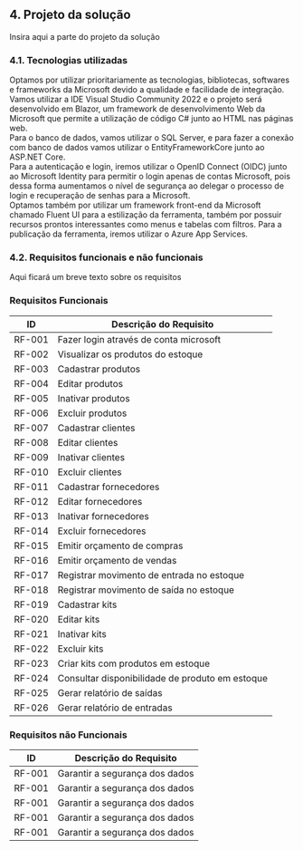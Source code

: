 ## 4. Projeto da solução
Insira aqui a parte do projeto da solução


### 4.1. Tecnologias utilizadas
Optamos por utilizar prioritariamente as tecnologias, bibliotecas, softwares e frameworks da Microsoft devido a qualidade e facilidade de integração.  
Vamos utilizar a IDE Visual Studio Community 2022 e o projeto será desenvolvido em Blazor, um framework de desenvolvimento Web da Microsoft que permite a utilização de código C# junto ao HTML nas páginas web.  
Para o banco de dados, vamos utilizar o SQL Server, e para fazer a conexão com banco de dados vamos utilizar o EntityFrameworkCore junto ao ASP.NET Core.  
Para a autenticação e login, iremos utilizar o OpenID Connect (OIDC) junto ao Microsoft Identity para permitir o login apenas de contas Microsoft, pois dessa forma aumentamos o nível de segurança ao delegar o processo de login e recuperação de senhas para a Microsoft.  
Optamos também por utilizar um framework front-end da Microsoft chamado Fluent UI para a estilização da ferramenta,  também por possuir recursos prontos interessantes como menus e tabelas com filtros. Para a publicação da ferramenta, iremos utilizar o Azure App Services.  

### 4.2. Requisitos funcionais e não funcionais
Aqui ficará um breve texto sobre os requisitos

### Requisitos Funcionais
|  ID	|  Descrição do Requisito	|
|  ---  |  ---  |
|  RF-001  |  Fazer login através de conta microsoft  |
|  RF-002  |  Visualizar os produtos do estoque  |
|  RF-003  |  Cadastrar produtos  |
|  RF-004  |  Editar produtos  |
|  RF-005  |  Inativar produtos  |
|  RF-006  |  Excluir produtos  |
|  RF-007  |  Cadastrar clientes  |
|  RF-008  |  Editar clientes  |
|  RF-009  |  Inativar clientes  |
|  RF-010  |  Excluir clientes  |
|  RF-011  |  Cadastrar fornecedores  |
|  RF-012  |  Editar fornecedores  |
|  RF-013  |  Inativar fornecedores  |
|  RF-014  |  Excluir fornecedores  |
|  RF-015  |  Emitir orçamento de compras  |
|  RF-016  |  Emitir orçamento de vendas  |
|  RF-017  |  Registrar movimento de entrada no estoque  |
|  RF-018  |  Registrar movimento de saída no estoque  |
|  RF-019  |  Cadastrar kits  |
|  RF-020  |  Editar kits  |
|  RF-021  |  Inativar kits  |
|  RF-022  |  Excluir kits  |
|  RF-023  |  Criar kits com produtos em estoque  |
|  RF-024  |  Consultar disponibilidade de produto em estoque  |
|  RF-025  |  Gerar relatório de saídas  |
|  RF-026  |  Gerar relatório de entradas  |

### Requisitos não Funcionais
|  ID	|  Descrição do Requisito	|
|  ---  |  ---  |
|  RF-001  |  Garantir a segurança dos dados  |
|  RF-001  |  Garantir a segurança dos dados  |
|  RF-001  |  Garantir a segurança dos dados  |
|  RF-001  |  Garantir a segurança dos dados  |
|  RF-001  |  Garantir a segurança dos dados  |

